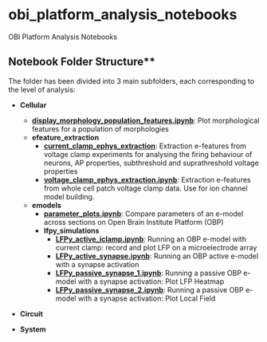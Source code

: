 # obi_platform_analysis_notebooks
OBI Platform Analysis Notebooks

## Notebook Folder Structure**

The folder has been divided into 3 main subfolders, each corresponding to the level of analysis: 

- **Cellular**
  - [**display_morphology_population_features.ipynb**](Cellular/display_morphology_population_features/analysis_notebook.ipynb): Plot morphological features for a population of morphologies
  - **efeature_extraction**
    - [**current_clamp_ephys_extraction**](Cellular/efeature_extraction/current_clamp_ephys_extraction/analysis_notebook.ipynb): Extraction e-features from voltage clamp experiments for analysing the firing behaviour of neurons, AP properties, subthreshold and suprathreshold voltage properties
    - [**voltage_clamp_ephys_extraction.ipynb**](Cellular/efeature_extraction/voltage_clamp_ephys_extraction/analysis_notebook.ipynb): Extraction e-features from whole cell patch voltage clamp data. Use for ion channel model building.
  - **emodels**
      - [**parameter_plots.ipynb**](Cellular/emodels/parameters_plot/parameter_plots.ipynb): Compare parameters of an e-model across sections on Open Brain Institute Platform (OBP)
      - **lfpy_simulations**
        - [**LFPy_active_iclamp.ipynb**](Cellular/LFPy_simulations/2_1_LFPy_active_iclamp.ipynb): Running an OBP e-model with current clamp: record and plot LFP on a microelectrode array
        - [**LFPy_active_synapse.ipynb**](Cellular/emodels/lfpy_simulations/active_emodel_synapses/analysis_notebook.ipynb): Running an OBP active e-model with a synapse activation
        - [**LFPy_passive_synapse_1.ipynb**](Cellular/LFPy_simulations/1_0_LFPy_passive_synapse_1.ipynb): Running a passive OBP e-model with a synapse activation: Plot LFP Heatmap
        - [**LFPy_passive_synapse_2.ipynb**](Cellular/LFPy_simulations/1_1_LFPy_passive_synapse_2.ipynb): Running a passive OBP e-model with a synapse activation: Plot Local Field
        
        
- **Circuit**

- **System**
